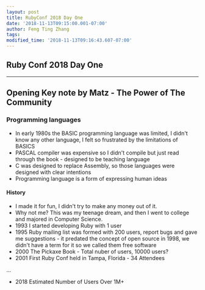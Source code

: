 ```yaml
---
layout: post
title: RubyConf 2018 Day One
date: '2018-11-13T09:15:00.001-07:00'
author: Feng Ting Zhang
tags:
modified_time: '2018-11-13T09:16:43.607-07:00'
---
```


## Ruby Conf 2018 Day One

----------


## Opening Key note by Matz - The Power of The Community

### Programming languages

* In early 1980s the BASIC programming language was limited, I didn't know any other language, I felt so frustrated by the limitations of BASICS
* PASCAL compiler was expensive so I didn't compile but just read through the book - designed to be teaching language
* C was designed to replace Assembly, so those languages were designed with clear intentions
* Programming language is a form of expressing human ideas

#### History
* I made it for fun, I didn't try to make any money out of it.
* Why not me? This was my teenage dream, and then I went to college and majored in Computer Science.
* 1993 I started developing Ruby with 1 user
* 1995 Ruby mailing list was formed with 200 users, report bugs and gave me suggestions - it predated the concept of open source in 1998, we didn't have a term for it so we called them free software
* 2000 The Pickaxe Book - Total nuber of users, 10000 users?
* 2001 First Ruby Conf held in Tampa, Florida - 34 Attendees

...
* 2018 Estimated Number of Users Over 1M+
